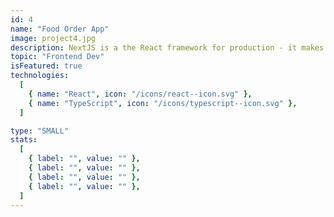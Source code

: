```yaml
---
id: 4
name: "Food Order App"
image: project4.jpg
description: NextJS is a the React framework for production - it makes building fullstack React apps and sites a breeze and ships with built-in SSR.
topic: "Frontend Dev"
isFeatured: true
technologies:
  [
    { name: "React", icon: "/icons/react--icon.svg" },
    { name: "TypeScript", icon: "/icons/typescript--icon.svg" },
  ]

type: "SMALL"
stats:
  [
    { label: "", value: "" },
    { label: "", value: "" },
    { label: "", value: "" },
    { label: "", value: "" },
  ]
---
```

